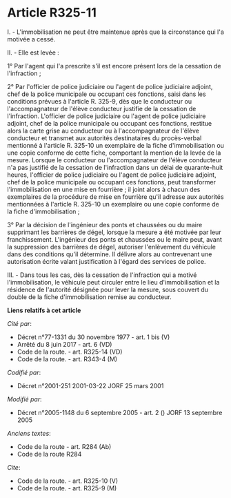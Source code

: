 # Article R325-11

I. - L'immobilisation ne peut être maintenue après que la circonstance qui l'a motivée a cessé.

II. - Elle est levée :

1° Par l'agent qui l'a prescrite s'il est encore présent lors de la cessation de l'infraction ;

2° Par l'officier de police judiciaire ou l'agent de police judiciaire adjoint, chef de la police municipale ou occupant ces
fonctions, saisi dans les conditions prévues à l'article R. 325-9, dès que le conducteur ou l'accompagnateur de l'élève
conducteur justifie de la cessation de l'infraction. L'officier de police judiciaire ou l'agent de police judiciaire adjoint,
chef de la police municipale ou occupant ces fonctions, restitue alors la carte grise au conducteur ou à l'accompagnateur de
l'élève conducteur et transmet aux autorités destinataires du procès-verbal mentionné à l'article R. 325-10 un exemplaire de
la fiche d'immobilisation ou une copie conforme de cette fiche, comportant la mention de la levée de la mesure. Lorsque le
conducteur ou l'accompagnateur de l'élève conducteur n'a pas justifié de la cessation de l'infraction dans un délai de
quarante-huit heures, l'officier de police judiciaire ou l'agent de police judiciaire adjoint, chef de la police municipale
ou occupant ces fonctions, peut transformer l'immobilisation en une mise en fourrière ; il joint alors à chacun des
exemplaires de la procédure de mise en fourrière qu'il adresse aux autorités mentionnées à l'article R. 325-10 un exemplaire
ou une copie conforme de la fiche d'immobilisation ;

3° Par la décision de l'ingénieur des ponts et chaussées ou du maire supprimant les barrières de dégel, lorsque la mesure a
été motivée par leur franchissement. L'ingénieur des ponts et chaussées ou le maire peut, avant la suppression des barrières
de dégel, autoriser l'enlèvement du véhicule dans des conditions qu'il détermine. Il délivre alors au contrevenant une
autorisation écrite valant justification à l'égard des services de police.

III. - Dans tous les cas, dès la cessation de l'infraction qui a motivé l'immobilisation, le véhicule peut circuler entre le
lieu d'immobilisation et la résidence de l'autorité désignée pour lever la mesure, sous couvert du double de la fiche
d'immobilisation remise au conducteur.

**Liens relatifs à cet article**

_Cité par_:

  - Décret n°77-1331 du 30 novembre 1977 - art. 1 bis (V)
  - Arrêté du 8 juin 2017 - art. 6 (VD)
  - Code de la route. - art. R325-14 (VD)
  - Code de la route. - art. R343-4 (M)

_Codifié par_:

  - Décret n°2001-251 2001-03-22 JORF 25 mars 2001

_Modifié par_:

  - Décret n°2005-1148 du 6 septembre 2005 - art. 2 () JORF 13 septembre 2005

_Anciens textes_:

  - Code de la route - art. R284 (Ab)
  - Code de la route R284

_Cite_:

  - Code de la route. - art. R325-10 (V)
  - Code de la route. - art. R325-9 (M)
